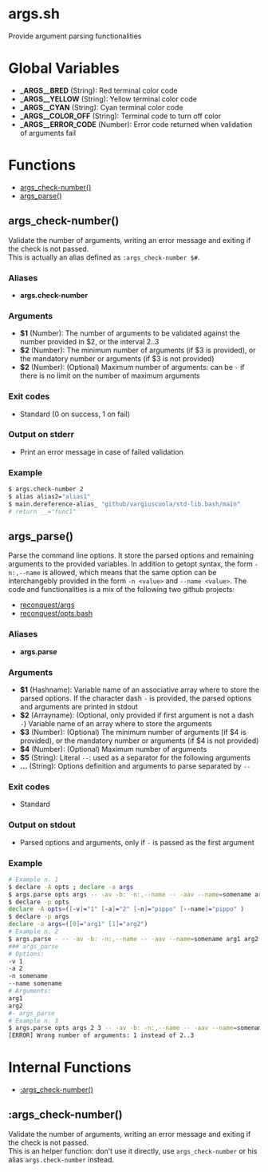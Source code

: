 # args.sh

Provide argument parsing functionalities

# Global Variables

* **\_ARGS__BRED** (String): Red terminal color code
* **\_ARGS__YELLOW** (String): Yellow terminal color code
* **\_ARGS__CYAN** (String): Cyan terminal color code
* **\_ARGS__COLOR_OFF** (String): Terminal code to turn off color
* **\_ARGS__ERROR_CODE** (Number): Error code returned when validation of arguments fail


# Functions
* [args_check-number()](#args_check-number)
* [args_parse()](#args_parse)


## args_check-number()

Validate the number of arguments, writing an error message and exiting if the check is not passed.  
  This is actually an alias defined as `:args_check-number $#`.

### Aliases

* **args.check-number**

### Arguments

* **$1** (Number): The number of arguments to be validated against the number provided in $2, or the interval $2..$3
* **$2** (Number): The minimum number of arguments (if $3 is provided), or the mandatory number or arguments (if $3 is not provided)
* **$2** (Number): (Optional) Maximum number of arguments: can be `-` if there is no limit on the number of maximum arguments

### Exit codes

* Standard (0 on success, 1 on fail)

### Output on stderr

* Print an error message in case of failed validation

### Example

```bash
$ args.check-number 2
$ alias alias2="alias1"
$ main.dereference-alias_ "github/vargiuscuola/std-lib.bash/main"
# return __="func1"
```

## args_parse()

Parse the command line options.
  It store the parsed options and remaining arguments to the provided variables.
  In addition to getopt syntax, the form `-n:,--name` is allowed, which means that the same option can be interchangebly provided in the form `-n <value>` and `--name <value>`.
  The code and functionalities is a mix of the following two github projects:
  * [reconquest/args](https://github.com/reconquest/args)
  * [reconquest/opts.bash](https://github.com/reconquest/opts.bash)

### Aliases

* **args.parse**

### Arguments

* **$1** (Hashname): Variable name of an associative array where to store the parsed options. If the character dash `-` is provided, the parsed options and arguments are printed in stdout
* **$2** (Arrayname): (Optional, only provided if first argument is not a dash `-`) Variable name of an array where to store the arguments
* **$3** (Number): (Optional) The minimum number of arguments (if $4 is provided), or the mandatory number or arguments (if $4 is not provided)
* **$4** (Number): (Optional) Maximum number of arguments
* **$5** (String): Literal `--`: used as a separator for the following arguments
* **...** (String): Options definition and arguments to parse separated by `--`

### Exit codes

* Standard

### Output on stdout

* Parsed options and arguments, only if `-` is passed as the first argument

### Example

```bash
# Example n. 1
$ declare -A opts ; declare -a args
$ args.parse opts args -- -av -b: -n:,--name -- -aav --name=somename arg1 arg2
$ declare -p opts
declare -A opts=([-v]="1" [-a]="2" [-n]="pippo" [--name]="pippo" )
$ declare -p args
declare -a args=([0]="arg1" [1]="arg2")
# Example n. 2
$ args.parse - -- -av -b: -n:,--name -- -aav --name=somename arg1 arg2
### args_parse
# Options:
-v 1
-a 2
-n somename
--name somename
# Arguments:
arg1
arg2
#- args_parse
# Example n. 3
$ args.parse opts args 2 3 -- -av -b: -n:,--name -- -aav --name=somename arg1
[ERROR] Wrong number of arguments: 1 instead of 2..3
```



# Internal Functions
* [:args_check-number()](#args_check-number)


## :args_check-number()

Validate the number of arguments, writing an error message and exiting if the check is not passed.  
  This is an helper function: don't use it directly, use `args_check-number` or his alias `args.check-number` instead.


